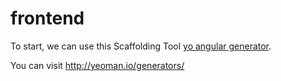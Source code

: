 # frontend

To start, we can use this Scaffolding Tool [yo angular generator](https://github.com/yeoman/generator-angular).

You can visit http://yeoman.io/generators/
